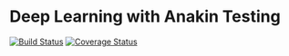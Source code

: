 # Deep Learning with Anakin Testing

[![Build Status](https://travis-ci.org/xklnono/xukailu.svg?branch=master)](https://github.com/xklnono/xukailu)
[![Coverage Status](https://coveralls.io/repos/github/xklnono/xukailu/badge.svg?branch=master)](https://coveralls.io/github/xklnono/xukailu?branch=master)


